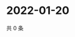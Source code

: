 # 2022-01-20

共 0 条

<!-- BEGIN WEIBO -->
<!-- 最后更新时间 Thu Jan 20 2022 21:15:10 GMT+0800 (China Standard Time) -->

<!-- END WEIBO -->
